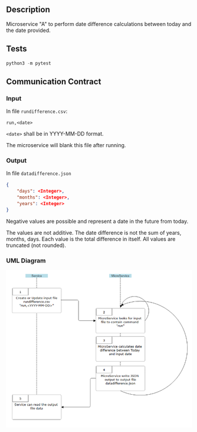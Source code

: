 ## Description
Microservice "A" to perform date difference calculations between today and the date provided.

## Tests
```python
python3 -m pytest
```

## Communication Contract
### Input
In file `rundifference.csv`:
```csv
run,<date>
```
`<date>` shall be in YYYY-MM-DD format.

The microservice will blank this file after running.

### Output
In file `datadifference.json`
```json
{
    "days": <Integer>,
    "months": <Integer>,
    "years": <Integer>
}
```

Negative values are possible and represent a date in the future from today.

The values are not additive. The date difference is not the sum of years, months, days.
Each value is the total difference in itself. All values are truncated (not rounded).

### UML Diagram
![UML Diagram](Microservice_UML.png)
